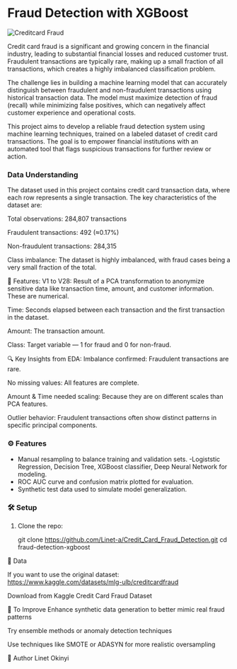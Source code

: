 # Fraud Detection with XGBoost

![Creditcard Fraud](https://stowellcrayk.com/wp-content/uploads/2024/01/credit-card-fraud.webp)

Credit card fraud is a significant and growing concern in the financial industry, leading to substantial financial losses and reduced customer trust. Fraudulent transactions are typically rare, making up a small fraction of all transactions, which creates a highly imbalanced classification problem.

The challenge lies in building a machine learning model that can accurately distinguish between fraudulent and non-fraudulent transactions using historical transaction data. The model must maximize detection of fraud (recall) while minimizing false positives, which can negatively affect customer experience and operational costs.

This project aims to develop a reliable fraud detection system using machine learning techniques, trained on a labeled dataset of credit card transactions. The goal is to empower financial institutions with an automated tool that flags suspicious transactions for further review or action.

### Data Understanding
The dataset used in this project contains credit card transaction data, where each row represents a single transaction. The key characteristics of the dataset are:

Total observations: 284,807 transactions

Fraudulent transactions: 492 (≈0.17%)

Non-fraudulent transactions: 284,315

Class imbalance: The dataset is highly imbalanced, with fraud cases being a very small fraction of the total.

📌 Features:
V1 to V28: Result of a PCA transformation to anonymize sensitive data like transaction time, amount, and customer information. These are numerical.

Time: Seconds elapsed between each transaction and the first transaction in the dataset.

Amount: The transaction amount.

Class: Target variable — 1 for fraud and 0 for non-fraud.

🔍 Key Insights from EDA:
Imbalance confirmed: Fraudulent transactions are rare.

No missing values: All features are complete.

Amount & Time needed scaling: Because they are on different scales than PCA features.

Outlier behavior: Fraudulent transactions often show distinct patterns in specific principal components.


### ⚙️ Features

- Manual resampling to balance training and validation sets.
-Logiststic Regression, Decision Tree,  XGBoost classifier, Deep Neural Network for modeling.
- ROC AUC curve and confusion matrix plotted for evaluation.
- Synthetic test data used to simulate model generalization.


### 🛠 Setup

1. Clone the repo:

   git clone https://github.com/Linet-a/Credit_Card_Fraud_Detection.git
   cd fraud-detection-xgboost


📁 Data

If you want to use the original dataset: https://www.kaggle.com/datasets/mlg-ulb/creditcardfraud

Download from Kaggle Credit Card Fraud Dataset


🚧 To Improve
Enhance synthetic data generation to better mimic real fraud patterns

Try ensemble methods or anomaly detection techniques

Use techniques like SMOTE or ADASYN for more realistic oversampling

👤 Author
Linet Okinyi

